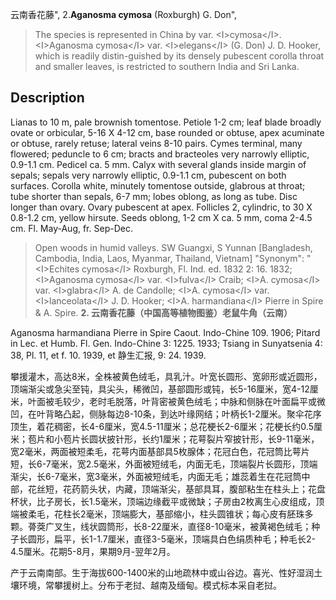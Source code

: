 云南香花藤",
2.**Aganosma cymosa** (Roxburgh) G. Don",

> The species is represented in China by var. &lt;I&gt;cymosa&lt;/I&gt;. &lt;I&gt;Aganosma cymosa&lt;/I&gt; var. &lt;I&gt;elegans&lt;/I&gt; (G. Don) J. D. Hooker, which is readily distin-guished by its densely pubescent corolla throat and smaller leaves, is restricted to southern India and Sri Lanka.

## Description
Lianas to 10 m, pale brownish tomentose. Petiole 1-2 cm; leaf blade broadly ovate or orbicular, 5-16 X 4-12 cm, base rounded or obtuse, apex acuminate or obtuse, rarely retuse; lateral veins 8-10 pairs. Cymes terminal, many flowered; peduncle to 6 cm; bracts and bracteoles very narrowly elliptic, 0.9-1.1 cm. Pedicel ca. 5 mm. Calyx with several glands inside margin of sepals; sepals very narrowly elliptic, 0.9-1.1 cm, pubescent on both surfaces. Corolla white, minutely tomentose outside, glabrous at throat; tube shorter than sepals, 6-7 mm; lobes oblong, as long as tube. Disc longer than ovary. Ovary pubescent at apex. Follicles 2, cylindric, to 30 X 0.8-1.2 cm, yellow hirsute. Seeds oblong, 1-2 cm X ca. 5 mm, coma 2-4.5 cm. Fl. May-Aug, fr. Sep-Dec.

> Open woods in humid valleys. SW Guangxi, S Yunnan [Bangladesh, Cambodia, India, Laos, Myanmar, Thailand, Vietnam]
  "Synonym": "&lt;I&gt;Echites cymosa&lt;/I&gt; Roxburgh, Fl. Ind. ed. 1832 2: 16. 1832; &lt;I&gt;Aganosma cymosa&lt;/I&gt; var. &lt;I&gt;fulva&lt;/I&gt; Craib; &lt;I&gt;A. cymosa&lt;/I&gt; var. &lt;I&gt;glabra&lt;/I&gt; A. de Candolle; &lt;I&gt;A. cymosa&lt;/I&gt; var. &lt;I&gt;lanceolata&lt;/I&gt; J. D. Hooker; &lt;I&gt;A. harmandiana&lt;/I&gt; Pierre in Spire &amp; A. Spire.
**2. 云南香花藤（中国高等植物图鉴）老鼠牛角（云南）**

Aganosma harmandiana Pierre in Spire Caout. Indo-Chine 109. 1906; Pitard in Lec. et Humb. Fl. Gen. Indo-Chine 3: 1225. 1933; Tsiang in Sunyatsenia 4: 38, Pl. 11, et f. 10. 1939, et 静生汇报, 9: 24. 1939.

攀援灌木，高达8米，全株被黄色绒毛，具乳汁。叶宽长圆形、宽卵形或近圆形，顶端渐尖或急尖至钝，具尖头，稀微凹，基部圆形或钝，长5-16厘米，宽4-12厘米，叶面被毛较少，老时毛脱落，叶背密被黄色绒毛；中脉和侧脉在叶面扁平或微凹，在叶背略凸起，侧脉每边8-10条，到达叶缘网结；叶柄长1-2厘米。聚伞花序顶生，着花稠密，长4-6厘米，宽4.5-11厘米；总花梗长2-6厘米；花梗长约0.5厘米；苞片和小苞片长圆状披针形，长约1厘米；花萼裂片窄披针形，长9-11毫米，宽2毫米，两面被短柔毛，花萼内面基部具5枚腺体；花冠白色，花冠筒比萼片短，长6-7毫米，宽2.5毫米，外面被短绒毛，内面无毛，顶端裂片长圆形，顶端渐尖，长6-7毫米，宽3毫米，外面被短绒毛，内面无毛；雄蕊着生在花冠筒中部，花丝短，花药箭头状，内藏，顶端渐尖，基部具耳，腹部粘生在柱头上；花盘杯状，比子房长，长1.5毫米，顶端边缘截平或微缺；子房由2枚离生心皮组成，顶端被柔毛，花柱长2毫米，顶端膨大，基部缩小，柱头圆锥状；每心皮有胚珠多颗。蓇葖广叉生，线状圆筒形，长8-22厘米，直径8-10毫米，被黄褐色绒毛；种子长圆形，扁平，长1-1.7厘米，直径3-5毫米，顶端具白色绢质种毛；种毛长2-4.5厘米。花期5-8月，果期9月-翌年2月。

产于云南南部。生于海拔600-1400米的山地疏林中或山谷边。喜光、性好湿润土壤环境，常攀援树上。分布于老挝、越南及缅甸。模式标本采自老挝。
